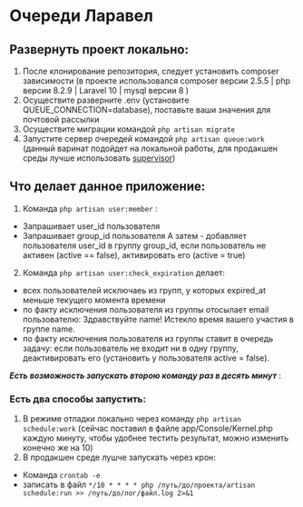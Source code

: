 # Очереди Ларавел
## Развернуть проект локально:
1. После клонирование репозитория, следует установить composer зависимости (в проекте использовался composer версии 2.5.5 | php версии 8.2.9 | Laravel 10 | mysql версии 8 )
2. Осуществите разверните .env (установите QUEUE_CONNECTION=database), поставьте ваши значения для почтовой рассылки 
3. Осуществите миграции командой ``` php artisan migrate ```
4. Запустите сервер очередей командой ``` php artisan queue:work ``` (данный варинат подойдет на локальной работы, для продакшен среды лучше использовать 
[supervisor](https://stackoverflow.com/questions/63953381/how-to-use-supervisor-to-process-jobs-in-laravel))

## Что делает данное приложение:
1. Команда ``` php artisan user:member ``` :
* Запрашивает user_id пользователя
* Запрашивает group_id пользователя
А затем - добавляет пользователя user_id в группу group_id, если пользователь не активен (active == false), активировать его (active = true)
2. Команда  ``` php artisan user:check_expiration ``` делает:
* всех пользователей исключаеь из групп, у которых expired_at меньше текущего момента времени
* по факту исключения пользователя из группы отосылает email пользователю: Здравствуйте name! Истекло время вашего участия в группе name.
* по факту исключения пользователя из группы ставит в очередь задачу: если пользователь не входит ни в одну группу, деактивировать его (установить у пользователя active = false).

***Есть возможность запускать второю команду раз в десять минут*** :
### Есть два способы запустить:
1. В режиме отладки локально через команду ``` php artisan schedule:work ``` (сейчас поставил в файле app/Console/Kernel.php каждую минуту, чтобы удобнее тестить результат, можно изменить конечно же на 10)
2. В продакшен среде лушче запускать через крон:
* Команда ``` crontab -e ```  
* записать в файл ``` */10 * * * * php /путь/до/проекта/artisan schedule:run >> /путь/до/лог/файл.log 2>&1 ```
